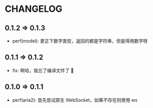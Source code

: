 # CHANGELOG

## 0.1.2 => 0.1.3

- perf(model): 更正下数字类型，返回的都是字符串，但是得用数字呀

## 0.1.1 => 0.1.2

- fix: 啊哈，我忘了编译文件了 🤪

## 0.1.0 => 0.1.1

- perf(aria2): 首先尝试原生 WebSocket，如果不存在则使用 ws
